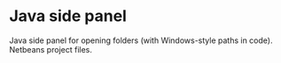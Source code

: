 # Java side panel
Java side panel for opening folders (with Windows-style paths in code).  
Netbeans project files.
